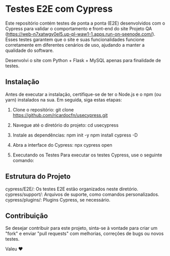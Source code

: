 # Testes E2E com Cypress 

Este repositório contém testes de ponta a ponta (E2E) desenvolvidos com o Cypress para validar o comportamento e front-end do site Projeto QA (https://web-n7xatwgy0el5.up-pl-waw1-1.apps.run-on-seenode.com/). Esses testes garantem que o site e suas funcionalidades funcione corretamente em diferentes cenários de uso, ajudando a manter a qualidade do software.

Desenvolvi o site com Python + Flask + MySQL apenas para finalidade de testes.

## Instalação

Antes de executar a instalação, certifique-se de ter o Node.js e o npm (ou yarn) instalados na sua. Em seguida, siga estas etapas:

1. Clone o repositório:
  git clone https://github.com/ricardocfn/usecypress.git

2. Navegue até o diretório do projeto:
  cd usecypress

3. Instale as dependências:
  npm init -y 
  npm install cypress -D

4. Abra a interface do Cypress:
  npx cypress open
  
5. Executando os Testes
Para executar os testes Cypress, use o seguinte comando:


## Estrutura do Projeto
cypress/E2E/: Os testes E2E estão organizados neste diretório.
cypress/support/: Arquivos de suporte, como comandos personalizados.
cypress/plugins/: Plugins Cypress, se necessário.

## Contribuição
Se desejar contribuir para este projeto, sinta-se à vontade para criar um "fork" e enviar "pull requests" com melhorias, correções de bugs ou novos testes.



Valeu ❤️
